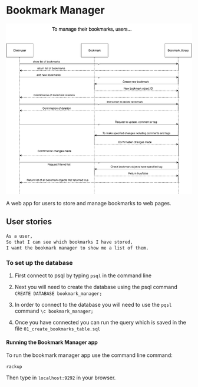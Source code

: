 # Bookmark Manager

![Domain model diagram](https://github.com/Ajay233/Bookmark-Manager/blob/master/diagrams/Bookmark_Manager.png)

A web app for users to store and manage bookmarks to web pages.

## User stories

```
As a user,
So that I can see which bookmarks I have stored,
I want the bookmark manager to show me a list of them.
```

### To set up the database
1. First connect to psql by typing `psql` in the command line

2. Next you will need to create the database using the psql command
`CREATE DATABASE bookmark_manager;`

3. In order to connect to the database you will need to use the `pqsl` command `\c bookmark_manager;`

4. Once you have connected you can run the query which is saved in the file `01_create_bookmarks_table.sql`


#### Running the Bookmark Manager app

To run the bookmark manager app use the command line command:
```
rackup
```

Then type in `localhost:9292` in your browser.
